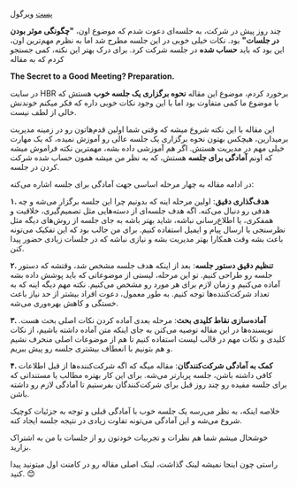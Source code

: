 
[پست](https://virgool.io/@alifakoor/%D8%B1%D8%A7%D8%B2-%DB%8C%DA%A9-%D8%AC%D9%84%D8%B3%D9%87-%D8%AE%D9%88%D8%A8-%D8%A2%D9%85%D8%A7%D8%AF%DA%AF%DB%8C-nxiydgppu4hj) ویرگول

چند روز پیش در شرکت، به جلسه‌ای دعوت شدم که موضوع اون، **"چگونگی موثر بودن در جلسات"** بود. نکات خیلی خوبی در این جلسه مطرح شد اما به نظرم مهم‌ترین اون، این بود که باید **حساب شده** در جلسه شرکت کرد. برای درک بهتر این نکته، کمی جستجو کردم که به مقاله

**The Secret to a Good Meeting? Preparation.**

در سایت HBR برخورد کردم، موضوع این مقاله **نحوه برگزاری یک جلسه خوب** هستش که با موضوع ما کمی متفاوت بود اما با این وجود نکات خوبی داره که فکر میکنم خوندنش خالی از لطف نیست.

این مقاله با این نکته شروع میشه که وقتی شما اولین قدم‌هاتون رو در زمینه مدیریت برمیدارین، هیچکس بهتون نحوه برگزاری یک جلسه عالی رو آموزش نمیده، که یک مهارت خیلی مهم در مدیریت هستش. اگر هم آموزشی داده بشه، مهمترین نکته فراموش میشه که اونم **آمادگی برای جلسه** هستش، که به نظر من میشه همون حساب‌ شده شرکت کردن در جلسه.

در ادامه مقاله به چهار مرحله اساسی جهت آمادگی برای جلسه اشاره می‌کنه:

**۱. هدف‌گذاری دقیق**: اولین مرحله اینه که بدونیم چرا این جلسه برگزار می‌شه و چه هدفی رو دنبال می‌کنه. اگه هدف جلسه‌ای از دسته‌هایی مثل تصمیم‌گیری، خلاقیت و همفکری، یا اطلاع‌رسانی نباشه، شاید بهتر باشه به جای جلسه از روش‌های دیگه مثل نظرسنجی یا ارسال پیام و ایمیل استفاده کنیم. برای من جالب بود که این تفکیک می‌تونه باعث بشه وقت همکارا بهتر مدیریت بشه و نیازی نباشه که در جلسات زیادی حضور پیدا کنن.

**۲. تنظیم دقیق دستور جلسه**: بعد از اینکه هدف جلسه مشخص شد، وقتشه که دستور جلسه رو طراحی کنیم. تو این مرحله، لیستی از موضوعاتی که باید پوشش داده بشه آماده می‌کنیم و زمان لازم برای هر مورد رو مشخص می‌کنیم. نکته مهم دیگه اینه که به تعداد شرکت‌کننده‌ها توجه کنیم. به طور معمول، دعوت افراد بیشتر از حد نیاز باعث خستگی و کاهش بهره‌وری می‌شه.

**۳. آماده‌سازی نقاط کلیدی بحث**: مرحله بعدی آماده کردن نکات اصلی بحث هست. نویسنده‌ها در این مقاله توصیه می‌کنن به جای اینکه متن آماده داشته باشیم، از نکات کلیدی و نکات مهم در قالب لیست استفاده کنیم تا هم از موضوعات اصلی منحرف نشیم و هم بتونیم با انعطاف بیشتری جلسه رو پیش ببریم.

**۴. کمک به آمادگی شرکت‌کنندگان**: مقاله میگه که اگه شرکت‌کننده‌ها از قبل اطلاعات کافی داشته باشن، جلسه پربارتر می‌شه. برای این کار بهتره مطالب یا مستنداتی که برای جلسه مفیده رو چند روز قبل برای شرکت‌کنندگان بفرستیم تا آمادگی لازم رو داشته باشن.

خلاصه اینکه، به نظر می‌رسه یک جلسه خوب با آمادگی قبلی و توجه به جزئیات کوچیک شروع می‌شه و این آمادگی می‌تونه تفاوت زیادی در نتیجه جلسه ایجاد کنه.

خوشحال میشم شما هم نظرات و تجربیات خودتون رو از جلسات با من به اشتراک بزارید.

راستی چون اینجا نمیشه لینک گذاشت، لینک اصلی مقاله رو در کامنت اول میتونید پیدا کنید. 😊
